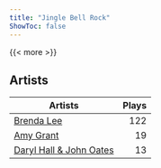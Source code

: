 ```yaml
---
title: "Jingle Bell Rock"
ShowToc: false
---
```


{{< more >}}

## Artists
Artists | Plays 
----- | -----: 
[Brenda Lee](/artists/brenda-lee-18115) | 122
[Amy Grant](/artists/amy-grant-3053) | 19
[Daryl Hall & John Oates](/artists/daryl-hall-john-oates-645736) | 13

